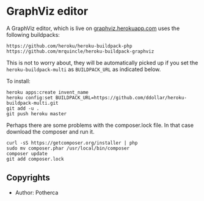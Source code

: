 # GraphViz editor

A GraphViz editor, which is live on [graphviz.herokuapp.com](http://graphviz.herokuapp.com) uses the following buildpacks:
    
    https://github.com/heroku/heroku-buildpack-php
    https://github.com/mrquincle/heroku-buildpack-graphviz

This is not to worry about, they will be automatically picked up if you set the `heroku-buildpack-multi` as `BUILDPACK_URL` as indicated below.

To install:

    heroku apps:create invent_name
    heroku config:set BUILDPACK_URL=https://github.com/ddollar/heroku-buildpack-multi.git
    git add -u .
    git push heroku master

Perhaps there are some problems with the composer.lock file. In that case download the composer and run it.

    curl -sS https://getcomposer.org/installer | php
    sudo mv composer.phar /usr/local/bin/composer
    composer update
    git add composer.lock



## Copyrights

* Author: Potherca

